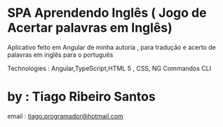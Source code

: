 # SPA Aprendendo Inglês ( Jogo de Acertar palavras em Inglês)

Aplicativo feito em Angular de minha autoria , para tradução e acerto de palavras em inglês para o português

Technologies : Angular,TypeScript,HTML 5 , CSS, NG Commandos CLI

# by : Tiago Ribeiro Santos

email : tiago.programador@hotmail.com


